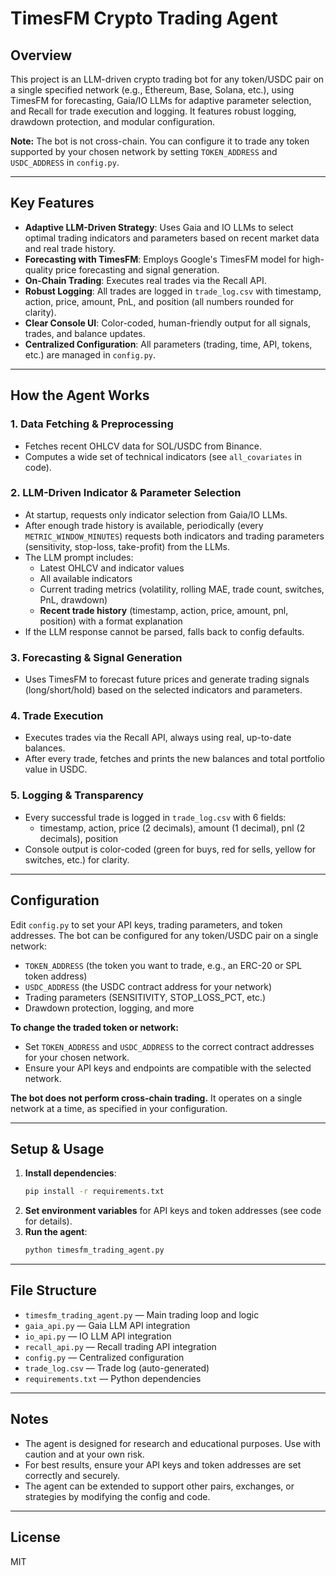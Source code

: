 # TimesFM Crypto Trading Agent

## Overview

This project is an LLM-driven crypto trading bot for any token/USDC pair on a single specified network (e.g., Ethereum, Base, Solana, etc.), using TimesFM for forecasting, Gaia/IO LLMs for adaptive parameter selection, and Recall for trade execution and logging. It features robust logging, drawdown protection, and modular configuration.

**Note:** The bot is not cross-chain. You can configure it to trade any token supported by your chosen network by setting `TOKEN_ADDRESS` and `USDC_ADDRESS` in `config.py`.

---

## Key Features

- **Adaptive LLM-Driven Strategy**: Uses Gaia and IO LLMs to select optimal trading indicators and parameters based on recent market data and real trade history.
- **Forecasting with TimesFM**: Employs Google's TimesFM model for high-quality price forecasting and signal generation.
- **On-Chain Trading**: Executes real trades via the Recall API.
- **Robust Logging**: All trades are logged in `trade_log.csv` with timestamp, action, price, amount, PnL, and position (all numbers rounded for clarity).
- **Clear Console UI**: Color-coded, human-friendly output for all signals, trades, and balance updates.
- **Centralized Configuration**: All parameters (trading, time, API, tokens, etc.) are managed in `config.py`.

---

## How the Agent Works

### 1. Data Fetching & Preprocessing
- Fetches recent OHLCV data for SOL/USDC from Binance.
- Computes a wide set of technical indicators (see `all_covariates` in code).

### 2. LLM-Driven Indicator & Parameter Selection
- At startup, requests only indicator selection from Gaia/IO LLMs.
- After enough trade history is available, periodically (every `METRIC_WINDOW_MINUTES`) requests both indicators and trading parameters (sensitivity, stop-loss, take-profit) from the LLMs.
- The LLM prompt includes:
  - Latest OHLCV and indicator values
  - All available indicators
  - Current trading metrics (volatility, rolling MAE, trade count, switches, PnL, drawdown)
  - **Recent trade history** (timestamp, action, price, amount, pnl, position) with a format explanation
- If the LLM response cannot be parsed, falls back to config defaults.

### 3. Forecasting & Signal Generation
- Uses TimesFM to forecast future prices and generate trading signals (long/short/hold) based on the selected indicators and parameters.

### 4. Trade Execution
- Executes trades via the Recall API, always using real, up-to-date balances.
- After every trade, fetches and prints the new balances and total portfolio value in USDC.

### 5. Logging & Transparency
- Every successful trade is logged in `trade_log.csv` with 6 fields:
  - timestamp, action, price (2 decimals), amount (1 decimal), pnl (2 decimals), position
- Console output is color-coded (green for buys, red for sells, yellow for switches, etc.) for clarity.


---

## Configuration

Edit `config.py` to set your API keys, trading parameters, and token addresses. The bot can be configured for any token/USDC pair on a single network:

- `TOKEN_ADDRESS` (the token you want to trade, e.g., an ERC-20 or SPL token address)
- `USDC_ADDRESS` (the USDC contract address for your network)
- Trading parameters (SENSITIVITY, STOP_LOSS_PCT, etc.)
- Drawdown protection, logging, and more

**To change the traded token or network:**
- Set `TOKEN_ADDRESS` and `USDC_ADDRESS` to the correct contract addresses for your chosen network.
- Ensure your API keys and endpoints are compatible with the selected network.

**The bot does not perform cross-chain trading.** It operates on a single network at a time, as specified in your configuration.

---

## Setup & Usage

1. **Install dependencies**:
   ```bash
   pip install -r requirements.txt
   ```
2. **Set environment variables** for API keys and token addresses (see code for details).
3. **Run the agent**:
   ```bash
   python timesfm_trading_agent.py
   ```

---

## File Structure

- `timesfm_trading_agent.py` — Main trading loop and logic
- `gaia_api.py` — Gaia LLM API integration
- `io_api.py` — IO LLM API integration
- `recall_api.py` — Recall trading API integration
- `config.py` — Centralized configuration
- `trade_log.csv` — Trade log (auto-generated)
- `requirements.txt` — Python dependencies

---

## Notes
- The agent is designed for research and educational purposes. Use with caution and at your own risk.
- For best results, ensure your API keys and token addresses are set correctly and securely.
- The agent can be extended to support other pairs, exchanges, or strategies by modifying the config and code.


---

## License
MIT 
